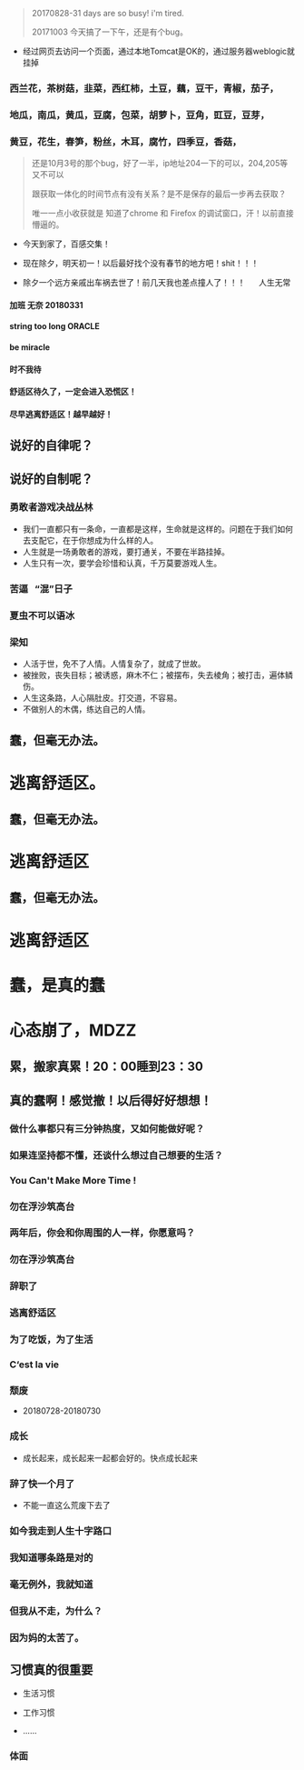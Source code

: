 > 20170828-31 days are so busy! i'm tired.
> 
> 20171003 今天搞了一下午，还是有个bug。
- 经过网页去访问一个页面，通过本地Tomcat是OK的，通过服务器weblogic就挂掉
> 
### 西兰花，茶树菇，韭菜，西红柿，土豆，藕，豆干，青椒，茄子，
>
### 地瓜，南瓜，黄瓜，豆腐，包菜，胡萝卜，豆角，豇豆，豆芽，
>
### 黄豆，花生，春笋，粉丝，木耳，腐竹，四季豆，香菇，
>

> 还是10月3号的那个bug，好了一半，ip地址204一下的可以，204,205等又不可以
> 
> 跟获取一体化的时间节点有没有关系？是不是保存的最后一步再去获取？
> 
> 唯一一点小收获就是 知道了chrome 和 Firefox 的调试窗口，汗！以前直接懵逼的。
>
- 今天到家了，百感交集！

- 现在除夕，明天初一！以后最好找个没有春节的地方吧！shit！！！

- 除夕一个远方亲戚出车祸去世了！前几天我也差点撞人了！！！      人生无常
>
#### 加班 无奈  20180331
>
#### string too long  ORACLE
>
#### be miracle 
>
#### 时不我待
>
#### 舒适区待久了，一定会进入恐慌区！
>
#### 尽早逃离舒适区！越早越好！
>
## 说好的自律呢？
>
## 说好的自制呢？
>
### 勇敢者游戏决战丛林
- 我们一直都只有一条命，一直都是这样，生命就是这样的。问题在于我们如何去支配它，在于你想成为什么样的人。
- 人生就是一场勇敢者的游戏，要打通关，不要在半路挂掉。
- 人生只有一次，要学会珍惜和认真，千万莫要游戏人生。


### 苦逼   “混”日子
>
### 夏虫不可以语冰
>
### 梁知 
- 人活于世，免不了人情。人情复杂了，就成了世故。
- 被挫败，丧失目标；被诱惑，麻木不仁；被摆布，失去棱角；被打击，遍体鳞伤。
- 人生这条路，人心隔肚皮。打交道，不容易。
- 不做别人的木偶，练达自己的人情。
>
## 蠢，但毫无办法。
>
# 逃离舒适区。
>
## 蠢，但毫无办法。
>
# 逃离舒适区
>
## 蠢，但毫无办法。
>
# 逃离舒适区
>
# 蠢，是真的蠢
>
# 心态崩了，MDZZ
>

## 累，搬家真累！20：00睡到23：30
>

## 真的蠢啊！感觉撤！以后得好好想想！
>
### 做什么事都只有三分钟热度，又如何能做好呢？
>
### 如果连坚持都不懂，还谈什么想过自己想要的生活？
>
### You Can't Make More Time !
>
### 勿在浮沙筑高台
>
### 两年后，你会和你周围的人一样，你愿意吗？
>
### 勿在浮沙筑高台
>

### 辞职了
>
### 逃离舒适区
>
### 为了吃饭，为了生活
>
### C‘est la vie
>
### 颓废
- 20180728-20180730
>
### 成长
- 成长起来，成长起来一起都会好的。快点成长起来
>
### 辞了快一个月了
- 不能一直这么荒废下去了
>
### 如今我走到人生十字路口
>
### 我知道哪条路是对的
>
### 毫无例外，我就知道
>
### 但我从不走，为什么？
>
### 因为妈的太苦了。
>
>
## 习惯真的很重要
>
- 生活习惯
>
- 工作习惯
>
- ......
>
### 体面
>




